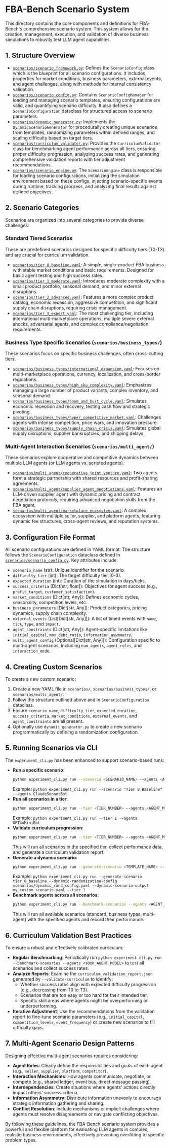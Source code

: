 # FBA-Bench Scenario System

This directory contains the core components and definitions for FBA-Bench's comprehensive scenario system. This system allows for the creation, management, execution, and validation of diverse business simulations to robustly test LLM agent capabilities.

## 1. Structure Overview

- [`scenarios/scenario_framework.py`](scenarios/scenario_framework.py): Defines the `ScenarioConfig` class, which is the blueprint for all scenario configurations. It includes properties for market conditions, business parameters, external events, and agent challenges, along with methods for internal consistency validation.
- [`scenarios/scenario_config.py`](scenarios/scenario_config.py): Contains `ScenarioConfigManager` for loading and managing scenario templates, ensuring configurations are valid, and quantifying scenario difficulty. It also defines a `ScenarioConfiguration` dataclass for structured access to scenario parameters.
- [`scenarios/dynamic_generator.py`](scenarios/dynamic_generator.py): Implements the `DynamicScenarioGenerator` for procedurally creating unique scenarios from templates, randomizing parameters within defined ranges, and scaling difficulty based on target tiers.
- [`scenarios/curriculum_validator.py`](scenarios/curriculum_validator.py): Provides the `CurriculumValidator` class for benchmarking agent performance across all tiers, ensuring proper difficulty progression, analyzing success rates, and generating comprehensive validation reports with tier adjustment recommendations.
- [`scenarios/scenario_engine.py`](scenarios/scenario_engine.py): The `ScenarioEngine` class is responsible for loading scenario configurations, initializing the simulation environment based on these configs, injecting scenario-specific events during runtime, tracking progress, and analyzing final results against defined objectives.

## 2. Scenario Categories

Scenarios are organized into several categories to provide diverse challenges:

### Standard Tiered Scenarios
These are predefined scenarios designed for specific difficulty tiers (T0-T3) and are crucial for curriculum validation.

- [`scenarios/tier_0_baseline.yaml`](scenarios/tier_0_baseline.yaml): A simple, single-product FBA business with stable market conditions and basic requirements. Designed for basic agent testing and high success rates.
- [`scenarios/tier_1_moderate.yaml`](scenarios/tier_1_moderate.yaml): Introduces moderate complexity with a small product portfolio, seasonal demand, and minor external disruptions.
- [`scenarios/tier_2_advanced.yaml`](scenarios/tier_2_advanced.yaml): Features a more complex product catalog, economic recession, aggressive competition, and significant supply chain disruptions, requiring crisis management.
- [`scenarios/tier_3_expert.yaml`](scenarios/tier_3_expert.yaml): The most challenging tier, including international multi-marketplace operations, multiple severe external shocks, adversarial agents, and complex compliance/negotiation requirements.

### Business Type Specific Scenarios (`scenarios/business_types/`)
These scenarios focus on specific business challenges, often cross-cutting tiers.
- [`scenarios/business_types/international_expansion.yaml`](scenarios/business_types/international_expansion.yaml): Focuses on multi-marketplace operations, currency, localization, and cross-border regulations.
- [`scenarios/business_types/high_sku_complexity.yaml`](scenarios/business_types/high_sku_complexity.yaml): Emphasizes managing a large number of product variants, complex inventory, and seasonal demand.
- [`scenarios/business_types/boom_and_bust_cycle.yaml`](scenarios/business_types/boom_and_bust_cycle.yaml): Simulates economic recession and recovery, testing cash flow and strategic pivoting.
- [`scenarios/business_types/hyper_competitive_market.yaml`](scenarios/business_types/hyper_competitive_market.yaml): Challenges agents with intense competition, price wars, and innovation pressure.
- [`scenarios/business_types/supply_chain_crisis.yaml`](scenarios/business_types/supply_chain_crisis.yaml): Simulates global supply disruptions, supplier bankruptcies, and shipping delays.

### Multi-Agent Interaction Scenarios (`scenarios/multi_agent/`)
These scenarios explore cooperative and competitive dynamics between multiple LLM agents (or LLM agents vs. scripted agents).
- [`scenarios/multi_agent/cooperative_joint_venture.yaml`](scenarios/multi_agent/cooperative_joint_venture.yaml): Two agents form a strategic partnership with shared resources and profit-sharing agreements.
- [`scenarios/multi_agent/supplier_agent_negotiations.yaml`](scenarios/multi_agent/supplier_agent_negotiations.yaml): Features an LLM-driven supplier agent with dynamic pricing and contract negotiation protocols, requiring advanced negotiation skills from the FBA agent.
- [`scenarios/multi_agent/marketplace_ecosystem.yaml`](scenarios/multi_agent/marketplace_ecosystem.yaml): A complex ecosystem with multiple seller, supplier, and platform agents, featuring dynamic fee structures, cross-agent reviews, and reputation systems.

## 3. Configuration File Format

All scenario configurations are defined in YAML format. The structure follows the `ScenarioConfiguration` dataclass defined in [`scenarios/scenario_config.py`](scenarios/scenario_config.py). Key attributes include:

- `scenario_name` (str): Unique identifier for the scenario.
- `difficulty_tier` (int): The target difficulty tier (0-3).
- `expected_duration` (int): Duration of the simulation in days/ticks.
- `success_criteria` (Dict[str, float]): Objectives for agent success (e.g., `profit_target`, `customer_satisfaction`).
- `market_conditions` (Dict[str, Any]): Defines economic cycles, seasonality, competition levels, etc.
- `business_parameters` (Dict[str, Any]): Product categories, pricing dynamics, supply chain complexity.
- `external_events` (List[Dict[str, Any]]): A list of timed events with `name`, `tick`, `type`, and `impact`.
- `agent_constraints` (Dict[str, Any]): Agent-specific limitations like `initial_capital`, `max_debt_ratio`, `information_asymmetry`.
- `multi_agent_config` (Optional[Dict[str, Any]]): Configuration specific to multi-agent scenarios, including `num_agents`, `agent_roles`, and `interaction_mode`.

## 4. Creating Custom Scenarios

To create a new custom scenario:
1.  Create a new YAML file in `scenarios/`, `scenarios/business_types/`, or `scenarios/multi_agent/`.
2.  Follow the structure outlined above and in `ScenarioConfiguration` dataclass.
3.  Ensure `scenario_name`, `difficulty_tier`, `expected_duration`, `success_criteria`, `market_conditions`, `external_events`, and `agent_constraints` are all present.
4.  Optionally use `dynamic_generator.py` to create a new scenario programmatically by defining a randomization configuration.

## 5. Running Scenarios via CLI

The `experiment_cli.py` has been enhanced to support scenario-based runs:

-   **Run a specific scenario**:
    ```bash
    python experiment_cli.py run --scenario <SCENARIO_NAME> --agents <AGENT_MODEL_NAME>
    ```
    Example: `python experiment_cli.py run --scenario "Tier 0 Baseline" --agents ClaudeSonnetBot`
-   **Run all scenarios in a tier**:
    ```bash
    python experiment_cli.py run --tier <TIER_NUMBER> --agents <AGENT_MODEL_NAME_1> <AGENT_MODEL_NAME_2>
    ```
    Example: `python experiment_cli.py run --tier 1 --agents GPT4oMiniBot`
-   **Validate curriculum progression**:
    ```bash
    python experiment_cli.py run --tier <TIER_NUMBER> --agents <AGENT_MODEL_NAME> --validate-curriculum
    ```
    This will run all scenarios in the specified tier, collect performance data, and generate a curriculum validation report.
-   **Generate a dynamic scenario**:
    ```bash
    python experiment_cli.py run --generate-scenario <TEMPLATE_NAME> --dynamic-randomization-config <PATH_TO_RAND_CONFIG.YAML> --dynamic-scenario-output <OUTPUT_FILE.YAML> --tier <OPTIONAL_TARGET_TIER>
    ```
    Example: `python experiment_cli.py run --generate-scenario tier_0_baseline --dynamic-randomization-config scenarios/dynamic_rand_config.yaml --dynamic-scenario-output my_custom_scenario.yaml --tier 1`
-   **Benchmark agents across all scenarios**:
    ```bash
    python experiment_cli.py run --benchmark-scenarios --agents <AGENT_MODEL_NAME_1> <AGENT_MODEL_NAME_2>
    ```
    This will run all available scenarios (standard, business types, multi-agent) with the specified agents and record their performance.

## 6. Curriculum Validation Best Practices

To ensure a robust and effectively calibrated curriculum:
-   **Regular Benchmarking**: Periodically run `python experiment_cli.py run --benchmark-scenarios --agents <YOUR_AGENT_MODEL>` to test all scenarios and collect success rates.
-   **Analyze Reports**: Examine the `curriculum_validation_report.json` generated by `--validate-curriculum` to identify:
    -   Whether success rates align with expected difficulty progression (e.g., decreasing from T0 to T3).
    -   Scenarios that are too easy or too hard for their intended tier.
    -   Specific skill areas where agents might be overperforming or underperforming.
-   **Iterative Adjustment**: Use the recommendations from the validation report to fine-tune scenario parameters (e.g., `initial_capital`, `competition_levels`, `event_frequency`) or create new scenarios to fill difficulty gaps.

## 7. Multi-Agent Scenario Design Patterns

Designing effective multi-agent scenarios requires considering:
-   **Agent Roles**: Clearly define the responsibilities and goals of each agent (e.g., `seller`, `supplier`, `platform`, `competitor`).
-   **Interaction Mechanisms**: How agents communicate, negotiate, or compete (e.g., shared ledger, event bus, direct message passing).
-   **Interdependencies**: Create situations where agents' actions directly impact others' success criteria.
-   **Information Asymmetry**: Distribute information unevenly to encourage strategic information gathering and sharing.
-   **Conflict Resolution**: Include mechanisms or implicit challenges where agents must resolve disagreements or navigate conflicting objectives.

By following these guidelines, the FBA-Bench scenario system provides a powerful and flexible platform for evaluating LLM agents in complex, realistic business environments, effectively preventing overfitting to specific problem types.
